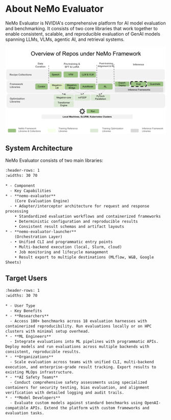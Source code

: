 # About NeMo Evaluator

NeMo Evaluator is NVIDIA's comprehensive platform for AI model evaluation and benchmarking. It consists of two core libraries that work together to enable consistent, scalable, and reproducible evaluation of GenAI models spanning LLMs, VLMs, agentic AI, and retrieval systems.

![image](../../NeMo_Repo_Overview_Eval.png)

## System Architecture

NeMo Evaluator consists of two main libraries:

```{list-table} NeMo Evaluator Components
:header-rows: 1
:widths: 30 70

* - Component
  - Key Capabilities
* - **nemo-evaluator**  
    (Core Evaluation Engine)
  - • Adapter/interceptor architecture for request and response processing  
    • Standardized evaluation workflows and containerized frameworks  
    • Deterministic configuration and reproducible results  
    • Consistent result schemas and artifact layouts
* - **nemo-evaluator-launcher**  
    (Orchestration Layer)
  - • Unified CLI and programmatic entry points  
    • Multi-backend execution (local, Slurm, cloud)  
    • Job monitoring and lifecycle management  
    • Result export to multiple destinations (MLflow, W&B, Google Sheets)
```

## Target Users

```{list-table} Target User Personas
:header-rows: 1
:widths: 30 70

* - User Type
  - Key Benefits
* - **Researchers**
  - Access 100+ benchmarks across 18 evaluation harnesses with containerized reproducibility. Run evaluations locally or on HPC clusters with minimal setup overhead.
* - **ML Engineers**
  - Integrate evaluations into ML pipelines with programmatic APIs. Deploy models and run evaluations across multiple backends with consistent, reproducible results.
* - **Organizations**
  - Scale evaluation across teams with unified CLI, multi-backend execution, and enterprise-grade result tracking. Export results to existing MLOps infrastructure.
* - **AI Safety Teams**
  - Conduct comprehensive safety assessments using specialized containers for security testing, bias evaluation, and alignment verification with detailed logging and audit trails.
* - **Model Developers**
  - Evaluate custom models against standard benchmarks using OpenAI-compatible APIs. Extend the platform with custom frameworks and evaluation tasks.
```
